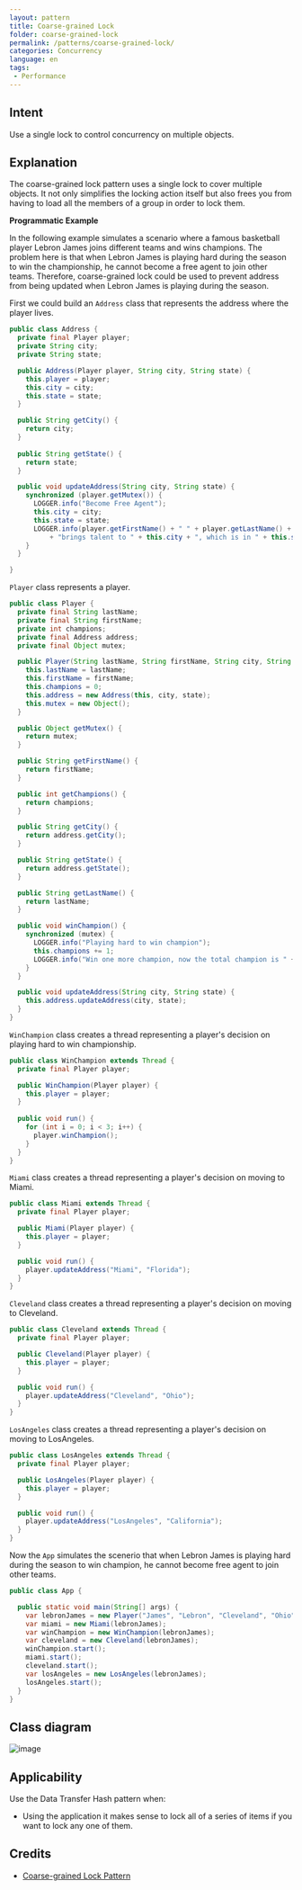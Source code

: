 ```yaml
---
layout: pattern
title: Coarse-grained Lock
folder: coarse-grained-lock
permalink: /patterns/coarse-grained-lock/
categories: Concurrency
language: en
tags:
 - Performance
---
```


## Intent

Use a single lock to control concurrency on multiple objects.

## Explanation

The coarse-grained lock pattern uses a single lock to cover multiple objects. It not only simplifies the locking action itself but also frees you from having to load all the members of a group in order to lock them.

**Programmatic Example**

In the following example simulates a scenario where a famous basketball
player Lebron James joins different teams and wins champions. The problem here is that
when Lebron James is playing hard during the season to win the championship, he cannot
become a free agent to join other teams. Therefore, coarse-grained lock could be used
to prevent address from being updated when Lebron James is playing during the season.

First we could build an `Address` class that represents the address where the player lives.
```java
public class Address {
  private final Player player;
  private String city;
  private String state;

  public Address(Player player, String city, String state) {
    this.player = player;
    this.city = city;
    this.state = state;
  }

  public String getCity() {
    return city;
  }
  
  public String getState() {
    return state;
  }

  public void updateAddress(String city, String state) {
    synchronized (player.getMutex()) {
      LOGGER.info("Become Free Agent");
      this.city = city;
      this.state = state;
      LOGGER.info(player.getFirstName() + " " + player.getLastName() + " "
          + "brings talent to " + this.city + ", which is in " + this.state);
    }
  }

}
```

`Player` class represents a player.

```java
public class Player {
  private final String lastName;
  private final String firstName;
  private int champions;
  private final Address address;
  private final Object mutex;

  public Player(String lastName, String firstName, String city, String state) {
    this.lastName = lastName;
    this.firstName = firstName;
    this.champions = 0;
    this.address = new Address(this, city, state);
    this.mutex = new Object();
  }

  public Object getMutex() {
    return mutex;
  }

  public String getFirstName() {
    return firstName;
  }

  public int getChampions() {
    return champions;
  }

  public String getCity() {
    return address.getCity();
  }

  public String getState() {
    return address.getState();
  }

  public String getLastName() {
    return lastName;
  }

  public void winChampion() {
    synchronized (mutex) {
      LOGGER.info("Playing hard to win champion");
      this.champions += 1;
      LOGGER.info("Win one more champion, now the total champion is " + this.champions);
    }
  }

  public void updateAddress(String city, String state) {
    this.address.updateAddress(city, state);
  }
}
```

`WinChampion` class creates a thread representing a player's decision on playing hard to win championship.

```java
public class WinChampion extends Thread {
  private final Player player;

  public WinChampion(Player player) {
    this.player = player;
  }
  
  public void run() {
    for (int i = 0; i < 3; i++) {
      player.winChampion();
    }
  }
}
```

`Miami` class creates a thread representing a player's decision on moving to Miami.
```java
public class Miami extends Thread {
  private final Player player;

  public Miami(Player player) {
    this.player = player;
  }

  public void run() {
    player.updateAddress("Miami", "Florida");
  }
}
```


`Cleveland` class creates a thread representing a player's decision on moving to Cleveland.
```java
public class Cleveland extends Thread {
  private final Player player;

  public Cleveland(Player player) {
    this.player = player;
  }

  public void run() {
    player.updateAddress("Cleveland", "Ohio");
  }
}
```

`LosAngeles` class creates a thread representing a player's decision on moving to LosAngeles.
```java
public class LosAngeles extends Thread {
  private final Player player;

  public LosAngeles(Player player) {
    this.player = player;
  }

  public void run() {
    player.updateAddress("LosAngeles", "California");
  }
}
```

Now the `App` simulates the scenerio that when Lebron James is playing hard during the season to win champion, he cannot become free agent to join other teams.

```java
public class App {

  public static void main(String[] args) {
    var lebronJames = new Player("James", "Lebron", "Cleveland", "Ohio");
    var miami = new Miami(lebronJames);
    var winChampion = new WinChampion(lebronJames);
    var cleveland = new Cleveland(lebronJames);
    winChampion.start();
    miami.start();
    cleveland.start();
    var losAngeles = new LosAngeles(lebronJames);
    losAngeles.start();
  }
}
```

## Class diagram

![image](https://user-images.githubusercontent.com/73434395/168976105-6fa10028-5088-4c2a-ac45-0e2036143cf0.png)


## Applicability

Use the Data Transfer Hash pattern when:

* Using the application it makes sense to lock all of a series of items if you want to lock any one of them.

## Credits

* [Coarse-grained Lock Pattern](https://www.youtube.com/watch?v=-35OPiQwd8k)
